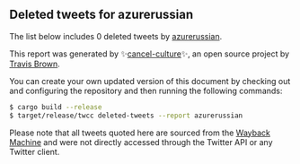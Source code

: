 ## Deleted tweets for azurerussian

The list below includes 0 deleted tweets by
[azurerussian](https://twitter.com/azurerussian).



This report was generated by ✨[cancel-culture](https://github.com/travisbrown/cancel-culture)✨,
an open source project by [Travis Brown](https://twitter.com/travisbrown).

You can create your own updated version of this document by checking out and configuring the
repository and then running the following commands:

```bash
$ cargo build --release
$ target/release/twcc deleted-tweets --report azurerussian
```

Please note that all tweets quoted here are sourced from the
[Wayback Machine](https://web.archive.org) and were not directly accessed through the Twitter API or
any Twitter client.

